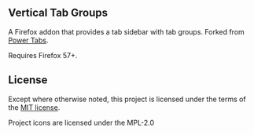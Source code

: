 ## Vertical Tab Groups
A Firefox addon that provides a tab sidebar with tab groups. Forked from [Power Tabs](https://github.com/Rapptz/power-tabs/).

Requires Firefox 57+.

## License
Except where otherwise noted, this project is licensed under the terms of the [MIT license](LICENSE).

Project icons are licensed under the MPL-2.0
